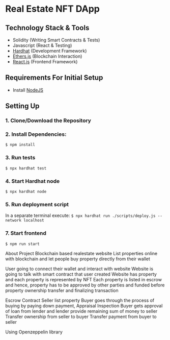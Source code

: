 # Real Estate NFT DApp

## Technology Stack & Tools

- Solidity (Writing Smart Contracts & Tests)
- Javascript (React & Testing)
- [Hardhat](https://hardhat.org/) (Development Framework)
- [Ethers.js](https://docs.ethers.io/v5/) (Blockchain Interaction)
- [React.js](https://reactjs.org/) (Frontend Framework)

## Requirements For Initial Setup
- Install [NodeJS](https://nodejs.org/en/)

## Setting Up
### 1. Clone/Download the Repository

### 2. Install Dependencies:
`$ npm install`

### 3. Run tests
`$ npx hardhat test`

### 4. Start Hardhat node
`$ npx hardhat node`

### 5. Run deployment script
In a separate terminal execute:
`$ npx hardhat run ./scripts/deploy.js --network localhost`

### 7. Start frontend
`$ npm run start`


About Project
Blockchain based realestate website 
List properties online with blockchain and let people buy property directly from their wallet

User going to connect their wallet and interact with website
Website is going to talk with smart contract that user created
Website has property and each property is represented by NFT
Each property is listed in escrow and hence, property has to be approved by other parties and funded before property ownership transfer and finalizing transaction







Escrow Contract
Seller list property 
Buyer goes through the process of buying by paying down payment,
Appraisal
Inspection
Buyer gets approval of loan from lender and lender provide remaining sum of money to seller
Transfer ownership from seller to buyer
Transfer payment from buyer to seller

Using Openzeppelin library 

